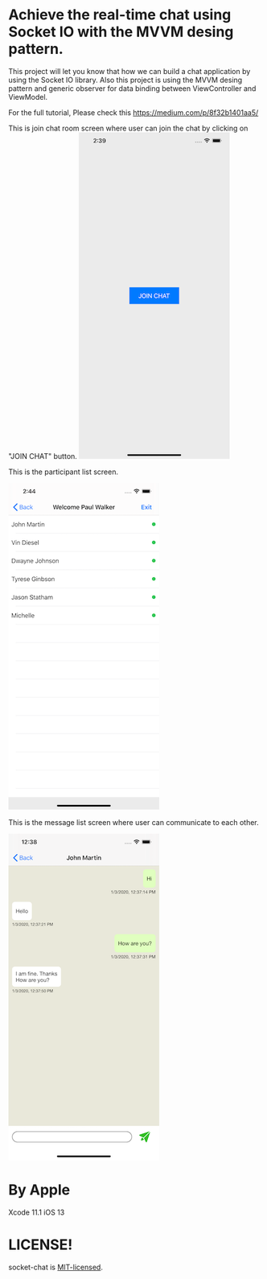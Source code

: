 # Achieve the real-time chat using Socket IO with the MVVM desing pattern.

This project will let you know that how we can build a chat application by using the Socket IO library. Also this project is using the MVVM desing pattern and generic observer for data binding between ViewController and ViewModel.

For the full tutorial, Please check this https://medium.com/p/8f32b1401aa5/

This is join chat room screen where user can join the chat by clicking on "JOIN CHAT" button.
![picture](socket_demo/Media/join_chat.png) 


This is the participant list screen.

![picture](socket_demo/Media/user_list.png) 

This is the message list screen where user can communicate to each other.

![picture](socket_demo/Media/chat.png)


# By Apple 

Xcode 11.1
iOS 13

# LICENSE!

socket-chat is [MIT-licensed](/LICENSE).


